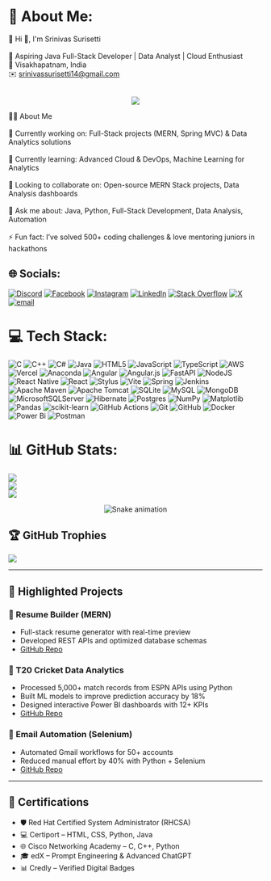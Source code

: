 # 💫 About Me:
💫 Hi 👋, I'm Srinivas Surisetti<br><br>🚀 Aspiring Java Full-Stack Developer | Data Analyst | Cloud Enthusiast<br>📍 Visakhapatnam, India<br>✉️ srinivassurisetti14@gmail.com<br><br>

<p align="center">
  <img src="https://readme-typing-svg.demolab.com?font=Fira+Code&size=20&pause=1000&center=true&vCenter=true&width=435&lines=Java+Full+Stack+Developer;MERN+Stack+Developer;Data+Analyst+%7C+ML+Enthusiast;Always+learning+new+tech!+%F0%9F%92%BB" />
</p>

👨‍💻 About Me<br><br>🔭 Currently working on: Full-Stack projects (MERN, Spring MVC) & Data Analytics solutions<br><br>🌱 Currently learning: Advanced Cloud & DevOps, Machine Learning for Analytics<br><br>👯 Looking to collaborate on: Open-source MERN Stack projects, Data Analysis dashboards<br><br>💬 Ask me about: Java, Python, Full-Stack Development, Data Analysis, Automation<br><br>⚡ Fun fact: I’ve solved 500+ coding challenges & love mentoring juniors in hackathons


## 🌐 Socials:
[![Discord](https://img.shields.io/badge/Discord-%237289DA.svg?logo=discord&logoColor=white)](https://discord.gg/https://discord.gg/cgyHN7nU) [![Facebook](https://img.shields.io/badge/Facebook-%231877F2.svg?logo=Facebook&logoColor=white)](https://facebook.com/https://www.facebook.com/srinvasu.surisetti) [![Instagram](https://img.shields.io/badge/Instagram-%23E4405F.svg?logo=Instagram&logoColor=white)](https://instagram.com/https://www.instagram.com/srinivas.surisetti/) [![LinkedIn](https://img.shields.io/badge/LinkedIn-%230077B5.svg?logo=linkedin&logoColor=white)](https://linkedin.com/in/https://www.linkedin.com/in/srinivas-surisetti-3083a5250/) [![Stack Overflow](https://img.shields.io/badge/-Stackoverflow-FE7A16?logo=stack-overflow&logoColor=white)](https://stackoverflow.com/users/https://stackoverflow.com/users/31066916/srinivas-sri) [![X](https://img.shields.io/badge/X-black.svg?logo=X&logoColor=white)](https://x.com/https://x.com/sri_n_vasu) [![email](https://img.shields.io/badge/Email-D14836?logo=gmail&logoColor=white)](mailto:srinivassurisetti14@gmail.com) 

# 💻 Tech Stack:
![C](https://img.shields.io/badge/c-%2300599C.svg?style=for-the-badge&logo=c&logoColor=white) ![C++](https://img.shields.io/badge/c++-%2300599C.svg?style=for-the-badge&logo=c%2B%2B&logoColor=white) ![C#](https://img.shields.io/badge/c%23-%23239120.svg?style=for-the-badge&logo=csharp&logoColor=white) ![Java](https://img.shields.io/badge/java-%23ED8B00.svg?style=for-the-badge&logo=openjdk&logoColor=white) ![HTML5](https://img.shields.io/badge/html5-%23E34F26.svg?style=for-the-badge&logo=html5&logoColor=white) ![JavaScript](https://img.shields.io/badge/javascript-%23323330.svg?style=for-the-badge&logo=javascript&logoColor=%23F7DF1E) ![TypeScript](https://img.shields.io/badge/typescript-%23007ACC.svg?style=for-the-badge&logo=typescript&logoColor=white) ![AWS](https://img.shields.io/badge/AWS-%23FF9900.svg?style=for-the-badge&logo=amazon-aws&logoColor=white) ![Vercel](https://img.shields.io/badge/vercel-%23000000.svg?style=for-the-badge&logo=vercel&logoColor=white) ![Anaconda](https://img.shields.io/badge/Anaconda-%2344A833.svg?style=for-the-badge&logo=anaconda&logoColor=white) ![Angular](https://img.shields.io/badge/angular-%23DD0031.svg?style=for-the-badge&logo=angular&logoColor=white) ![Angular.js](https://img.shields.io/badge/angular.js-%23E23237.svg?style=for-the-badge&logo=angularjs&logoColor=white) ![FastAPI](https://img.shields.io/badge/FastAPI-005571?style=for-the-badge&logo=fastapi) ![NodeJS](https://img.shields.io/badge/node.js-6DA55F?style=for-the-badge&logo=node.js&logoColor=white) ![React Native](https://img.shields.io/badge/react_native-%2320232a.svg?style=for-the-badge&logo=react&logoColor=%2361DAFB) ![React](https://img.shields.io/badge/react-%2320232a.svg?style=for-the-badge&logo=react&logoColor=%2361DAFB) ![Stylus](https://img.shields.io/badge/stylus-%23ff6347.svg?style=for-the-badge&logo=stylus&logoColor=white) ![Vite](https://img.shields.io/badge/vite-%23646CFF.svg?style=for-the-badge&logo=vite&logoColor=white) ![Spring](https://img.shields.io/badge/spring-%236DB33F.svg?style=for-the-badge&logo=spring&logoColor=white) ![Jenkins](https://img.shields.io/badge/jenkins-%232C5263.svg?style=for-the-badge&logo=jenkins&logoColor=white) ![Apache Maven](https://img.shields.io/badge/Apache%20Maven-C71A36?style=for-the-badge&logo=Apache%20Maven&logoColor=white) ![Apache Tomcat](https://img.shields.io/badge/apache%20tomcat-%23F8DC75.svg?style=for-the-badge&logo=apache-tomcat&logoColor=black) ![SQLite](https://img.shields.io/badge/sqlite-%2307405e.svg?style=for-the-badge&logo=sqlite&logoColor=white) ![MySQL](https://img.shields.io/badge/mysql-4479A1.svg?style=for-the-badge&logo=mysql&logoColor=white) ![MongoDB](https://img.shields.io/badge/MongoDB-%234ea94b.svg?style=for-the-badge&logo=mongodb&logoColor=white) ![MicrosoftSQLServer](https://img.shields.io/badge/Microsoft%20SQL%20Server-CC2927?style=for-the-badge&logo=microsoft%20sql%20server&logoColor=white) ![Hibernate](https://img.shields.io/badge/Hibernate-59666C?style=for-the-badge&logo=Hibernate&logoColor=white) ![Postgres](https://img.shields.io/badge/postgres-%23316192.svg?style=for-the-badge&logo=postgresql&logoColor=white) ![NumPy](https://img.shields.io/badge/numpy-%23013243.svg?style=for-the-badge&logo=numpy&logoColor=white) ![Matplotlib](https://img.shields.io/badge/Matplotlib-%23ffffff.svg?style=for-the-badge&logo=Matplotlib&logoColor=black) ![Pandas](https://img.shields.io/badge/pandas-%23150458.svg?style=for-the-badge&logo=pandas&logoColor=white) ![scikit-learn](https://img.shields.io/badge/scikit--learn-%23F7931E.svg?style=for-the-badge&logo=scikit-learn&logoColor=white) ![GitHub Actions](https://img.shields.io/badge/github%20actions-%232671E5.svg?style=for-the-badge&logo=githubactions&logoColor=white) ![Git](https://img.shields.io/badge/git-%23F05033.svg?style=for-the-badge&logo=git&logoColor=white) ![GitHub](https://img.shields.io/badge/github-%23121011.svg?style=for-the-badge&logo=github&logoColor=white) ![Docker](https://img.shields.io/badge/docker-%230db7ed.svg?style=for-the-badge&logo=docker&logoColor=white) ![Power Bi](https://img.shields.io/badge/power_bi-F2C811?style=for-the-badge&logo=powerbi&logoColor=black) ![Postman](https://img.shields.io/badge/Postman-FF6C37?style=for-the-badge&logo=postman&logoColor=white)
# 📊 GitHub Stats:
![](https://github-readme-stats.vercel.app/api?username=SrinivasSurisetti&theme=ambient_gradient&hide_border=false&include_all_commits=false&count_private=false)<br/>
![](https://nirzak-streak-stats.vercel.app/?user=SrinivasSurisetti&theme=ambient_gradient&hide_border=false)<br/>
![](https://github-readme-stats.vercel.app/api/top-langs/?username=SrinivasSurisetti&theme=ambient_gradient&hide_border=false&include_all_commits=false&count_private=false&layout=compact)

<!-- Snake Game Repo View -->

<div align="center">
  <img src="https://profile-readme-generator.com/assets/snake.svg" alt="Snake animation" />
</div>

## 🏆 GitHub Trophies
![](https://github-profile-trophy.vercel.app/?username=SrinivasSurisetti&theme=radical&no-frame=false&no-bg=true&margin-w=4)

---

## 📂 Highlighted Projects

### 📝 Resume Builder (MERN)
- Full-stack resume generator with real-time preview  
- Developed REST APIs and optimized database schemas  
- [GitHub Repo](https://github.com/SrinivasSurisetti/Resume-Builder)

### 🏏 T20 Cricket Data Analytics
- Processed 5,000+ match records from ESPN APIs using Python  
- Built ML models to improve prediction accuracy by 18%  
- Designed interactive Power BI dashboards with 12+ KPIs  
- [GitHub Repo](https://github.com/SrinivasSurisetti/T20CricketDataAnalytics)

### 📧 Email Automation (Selenium)
- Automated Gmail workflows for 50+ accounts  
- Reduced manual effort by 40% with Python + Selenium  
- [GitHub Repo](https://github.com/SrinivasSurisetti/Python-Automation)

---

## 📜 Certifications

- 🛡️ Red Hat Certified System Administrator (RHCSA)  
- 💻 Certiport – HTML, CSS, Python, Java  
- 🌐 Cisco Networking Academy – C, C++, Python  
- 🎓 edX – Prompt Engineering & Advanced ChatGPT  
- 📊 Credly – Verified Digital Badges  
<!-- Proudly created with GPRM ( https://gprm.itsvg.in ) -->

